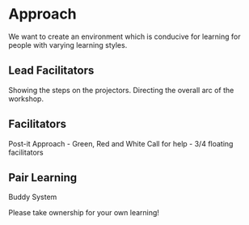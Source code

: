 # Approach

We want to create an environment which is conducive for learning for people with varying learning styles.

## Lead Facilitators
Showing the steps on the projectors. Directing the overall arc of the workshop.

## Facilitators
Post-it Approach - Green, Red and White
Call for help - 3/4 floating facilitators

## Pair Learning
Buddy System


Please take ownership for your own learning!
